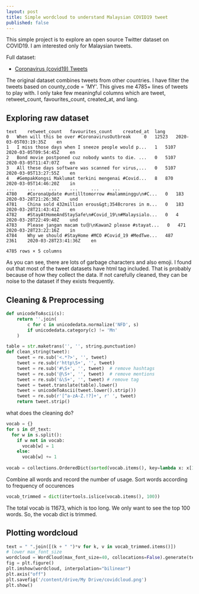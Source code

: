 ```yaml
---
layout: post
title: Simple wordcloud to understand Malaysian COVID19 tweet
published: false
---
```

This simple project is to explore an open source Twitter dataset on COVID19. I am interested only for Malaysian tweets.

Full dataset:
- [Coronavirus (covid19) Tweets](https://www.kaggle.com/smid80/coronavirus-covid19-tweets)

The original dataset combines tweets from other countries. I have filter the tweets based on county_code = 'MY'. This gives me 4785+ lines of tweets to play with. I only take few meaningful columns which are tweet, retweet_count, favourites_count, created_at, and lang.

## Exploring raw dataset
```
text 	retweet_count 	favourites_count 	created_at 	lang
0 	When will this be over #CoronavirusOutbreak 	0 	12523 	2020-03-05T03:19:35Z 	en
1 	I miss those days when I sneeze people would p... 	1 	5107 	2020-03-05T09:54:45Z 	en
2 	Bond movie postponed cuz nobody wants to die. ... 	0 	5107 	2020-03-05T11:47:07Z 	en
3 	All these days software was scanned for virus,... 	0 	5107 	2020-03-05T13:27:55Z 	en
4 	#GempakKongsi Maklumat terkini mengenai #Covid... 	8 	870 	2020-03-05T14:46:20Z 	in
... 	... 	... 	... 	... 	...
4780 	#CoronaUpdate #untilltomorrow #malamminggu\n#C... 	0 	183 	2020-03-28T21:26:30Z 	und
4781 	China sold 432million erous&gt;3548crores in m... 	0 	183 	2020-03-28T21:43:41Z 	en
4782 	#StayAtHomeAndStaySafe\n#Covid_19\n#Malaysialo... 	0 	4 	2020-03-28T22:49:40Z 	und
4783 	Please jangan macam tu😢\nKawan2 please #stayat... 	0 	471 	2020-03-28T23:22:16Z 	in
4784 	Why we should #StayHome #MCO #Covid_19 #MedTwe... 	487 	2361 	2020-03-28T23:41:36Z 	en

4785 rows × 5 columns
```
As you can see, there are lots of garbage characters and also emoji. I found out that most of the tweet datasets have html tag included. That is probably because of how they collect the data. If not carefully cleaned, they can be noise to the dataset if they exists frequently.

## Cleaning & Preprocessing

```python
def unicodeToAscii(s):
    return ''.join(
        c for c in unicodedata.normalize('NFD', s)
        if unicodedata.category(c) != 'Mn'
    )

table = str.maketrans('', '', string.punctuation)
def clean_string(tweet):
    tweet = re.sub('<.*?>', '', tweet)
    tweet = re.sub(r'http\S+', '', tweet)
    tweet = re.sub('#\S+', '', tweet)  # remove hashtags
    tweet = re.sub('@\S+', '', tweet)  # remove mentions
    tweet = re.sub('&\S+', '', tweet) # remove tag
    tweet = tweet.translate(table).lower()
    tweet = unicodeToAscii(tweet.lower().strip())
    tweet = re.sub(r'[^a-zA-Z.!?]+', r' ', tweet)
    return tweet.strip()
```

what does the cleaning do?

```python
vocab = {}
for s in df_text:
  for w in s.split():
    if w not in vocab:
      vocab[w] = 1
    else:
      vocab[w] += 1
      
vocab = collections.OrderedDict(sorted(vocab.items(), key=lambda x: x[1], reverse=True))
```
Combine all words and record the number of usage. Sort words according to frequency of occurences

```python
vocab_trimmed = dict(itertools.islice(vocab.items(), 100))  
```
The total vocab is 11673, which is too long. We only want to see the top 100 words. So, the vocab dict is trimmed.

## Plotting wordcloud

```python
text = " ".join([(k + " ")*v for k, v in vocab_trimmed.items()])
# lower max_font_size
wordcloud = WordCloud(max_font_size=40, collocations=False).generate(text)
fig = plt.figure()
plt.imshow(wordcloud, interpolation="bilinear")
plt.axis("off")
plt.savefig('/content/drive/My Drive/covidcloud.png')
plt.show()
```

